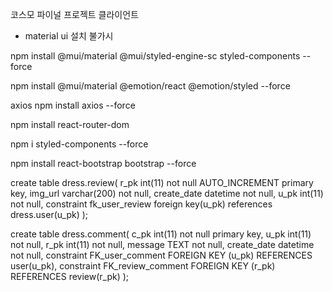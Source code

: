 코스모 파이널 프로젝트 클라이언트

- material ui 설치 불가시

npm install @mui/material @mui/styled-engine-sc styled-components --force

npm install @mui/material @emotion/react @emotion/styled --force

<!-- 사진 관련 (unsplash 가입, 키 필요)
npx create-react-app unsplash -->

axios
npm install axios --force

npm install react-router-dom

npm i styled-components --force

npm install react-bootstrap bootstrap --force

create table dress.review(
r_pk int(11) not null AUTO_INCREMENT primary key,
img_url varchar(200) not null,
create_date datetime not null,
u_pk int(11) not null,
constraint fk_user_review foreign key(u_pk) references dress.user(u_pk)
);

create table dress.comment(
c_pk int(11) not null primary key,
u_pk int(11) not null,
r_pk int(11) not null,
message TEXT not null,
create_date datetime not null,
constraint FK_user_comment FOREIGN KEY (u_pk) REFERENCES user(u_pk),
constraint FK_review_comment FOREIGN KEY (r_pk) REFERENCES review(r_pk)
);
